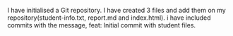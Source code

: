 I have initialised a Git repository. 
I have created 3 files and add them on my repository(student-info.txt, report.md and index.html).
i have included commits with the message, feat: Initial commit with student files.
